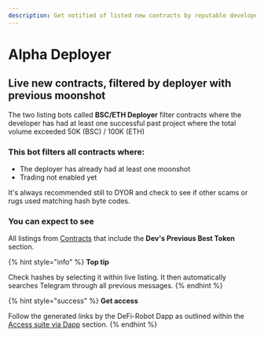```yaml
---
description: Get notified of listed new contracts by reputable developers.
---
```


# Alpha Deployer

## Live new contracts, filtered by deployer with previous moonshot

The two listing bots called **BSC/ETH Deployer** filter contracts where the developer has had at least one successful past project where the total volume exceeded 50K (BSC) / 100K (ETH)

### This bot filters all contracts where:&#x20;

* The deployer has already had at least one moonshot
* Trading not enabled yet

It's always recommended still to DYOR and check to see if other scams or rugs used matching hash byte codes.

### You can expect to see

All listings from [Contracts](contracts.md) that include the **Dev's Previous Best Token** section.

{% hint style="info" %}
**Top tip**

Check hashes by selecting it within live listing. It then automatically searches Telegram through all previous messages.
{% endhint %}

{% hint style="success" %}
**Get access**

Follow the generated links by the DeFi-Robot Dapp as outlined within the [Access suite via Dapp](../../about/getting-started/2.-access-suite-via-dapp.md) section.
{% endhint %}
